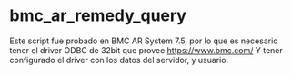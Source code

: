# bmc_ar_remedy_query

Este script fue probado en BMC AR System 7.5, por lo que es necesario tener el driver ODBC de 32bit que provee https://www.bmc.com/ 
Y tener configurado el driver con los datos del servidor, y usuario.

